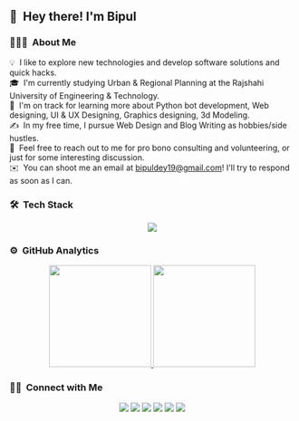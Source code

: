 
 ## 👋 &nbsp;Hey there! I'm Bipul

### 👨🏻‍💻 &nbsp;About Me

💡 &nbsp;I like to explore new technologies and develop software solutions and quick hacks.\
🎓 &nbsp;I'm currently studying Urban & Regional Planning at the Rajshahi University of Engineering & Technology.\
🌱 &nbsp;I'm on track for learning more about Python bot development, Web designing, UI & UX Designing, Graphics designing, 3d Modeling.\
✍️ &nbsp;In my free time, I pursue Web Design and Blog Writing as hobbies/side hustles.\
💬 &nbsp;Feel free to reach out to me for pro bono consulting and volunteering, or just for some interesting discussion.\
✉️ &nbsp;You can shoot me an email at bipuldey19@gmail.com! I'll try to respond as soon as I can.

### 🛠 &nbsp;Tech Stack

<p align="center">
  <a href="">
    <img src="https://skillicons.dev/icons?i=git,docker,c,python,react,nodejs,javascript,html,css,bootstrap,tailwind,illustrator,photoshop,figma" />
  </a>
</p>


### ⚙️ &nbsp;GitHub Analytics

<p align="center">
<a href="https://github.com/bipuldey19">
  <img height="180em" src="https://github-readme-stats-eight-theta.vercel.app/api?username=bipuldey19&show_icons=true&theme=algolia&include_all_commits=true&count_private=true"/>
  <img height="180em" src="https://github-readme-stats-eight-theta.vercel.app/api/top-langs/?username=bipuldey19&layout=compact&langs_count=8&theme=algolia"/>
</a>
</p>

### 🤝🏻 &nbsp;Connect with Me

<p align="center">
<a href="https://www.bippuldey.com"><img src="https://img.shields.io/badge/-bipuldey.com-3423A6?style=flat&logo=Google-Chrome&logoColor=white"/></a>
<a href="https://www.linkedin.com/in/bipul-dey-782527201"><img src="https://img.shields.io/badge/Bipul%20Dey-0077B5?style=flat&logo=Linkedin&logoColor=white"/></a>
<a href="mailto:bipuldey19@gmail.com"><img src="https://img.shields.io/badge/-bipuldey19@gmail.com-D14836?style=flat&logo=Gmail&logoColor=white"/></a>
<a href="https://www.instagram.com/bipul_dey19"><img src="https://img.shields.io/badge/-@bipuldey19-E4405F?style=flat&logo=Instagram&logoColor=white"/></a>
<a href="https://facebook.com/bipuldey19"><img src="https://img.shields.io/badge/-@bipuldey19-1877F2?style=flat&logo=Facebook&logoColor=white"/></a>
<a href="https://t.me/bipuldey19"><img src="https://img.shields.io/badge/-@bipuldey19-1769FF?style=flat&logo=Telegram&logoColor=white"/></a>
</p>
